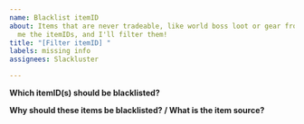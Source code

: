 ```yaml
---
name: Blacklist itemID
about: Items that are never tradeable, like world boss loot or gear from caches? Give
  me the itemIDs, and I'll filter them!
title: "[Filter itemID] "
labels: missing info
assignees: Slackluster

---
```


**Which itemID(s) should be blacklisted?**


**Why should these items be blacklisted? / What is the item source?**
